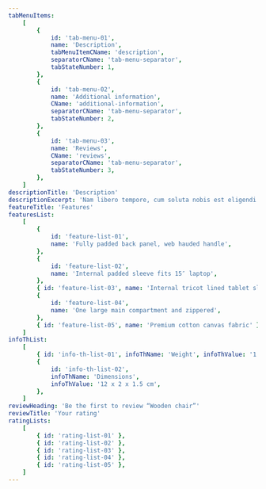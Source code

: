 ```yaml
---
tabMenuItems:
    [
        {
            id: 'tab-menu-01',
            name: 'Description',
            tabMenuItemCName: 'description',
            separatorCName: 'tab-menu-separator',
            tabStateNumber: 1,
        },
        {
            id: 'tab-menu-02',
            name: 'Additional information',
            CName: 'additional-information',
            separatorCName: 'tab-menu-separator',
            tabStateNumber: 2,
        },
        {
            id: 'tab-menu-03',
            name: 'Reviews',
            CName: 'reviews',
            separatorCName: 'tab-menu-separator',
            tabStateNumber: 3,
        },
    ]
descriptionTitle: 'Description'
descriptionExcerpt: 'Nam libero tempore, cum soluta nobis est eligendi optio cumque nihil impedit quo minus id quod maxime placeat facere possimus, omnis voluptas assumenda est, omnis dolor repellendus. Temporibus autem quibusdam et aut officiis debitis aut rerum omnis voluptas assumenda.'
featureTitle: 'Features'
featuresList:
    [
        {
            id: 'feature-list-01',
            name: 'Fully padded back panel, web hauded handle',
        },
        {
            id: 'feature-list-02',
            name: 'Internal padded sleeve fits 15″ laptop',
        },
        { id: 'feature-list-03', name: 'Internal tricot lined tablet sleeve' },
        {
            id: 'feature-list-04',
            name: 'One large main compartment and zippered',
        },
        { id: 'feature-list-05', name: 'Premium cotton canvas fabric' },
    ]
infoThList:
    [
        { id: 'info-th-list-01', infoThName: 'Weight', infoThValue: '1.2 kg' },
        {
            id: 'info-th-list-02',
            infoThName: 'Dimensions',
            infoThValue: '12 x 2 x 1.5 cm',
        },
    ]
reviewHeading: 'Be the first to review “Wooden chair”'
reviewTitle: 'Your rating'
ratingLists:
    [
        { id: 'rating-list-01' },
        { id: 'rating-list-02' },
        { id: 'rating-list-03' },
        { id: 'rating-list-04' },
        { id: 'rating-list-05' },
    ]
---
```

